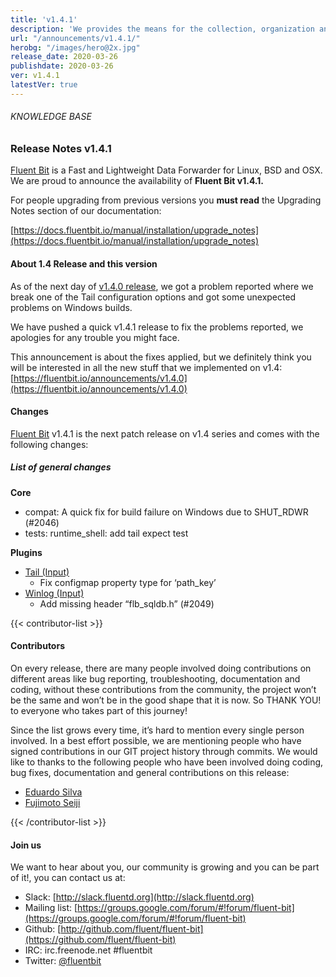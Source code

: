 ```yaml
---
title: 'v1.4.1'
description: 'We provides the means for the collection, organization and computerized retrieval of knowledgeand Lightweight Data Forwarder for Linux, BSD and OSX. We are proud to announce the availability of Fluent Bit v1.4.1.'
url: "/announcements/v1.4.1/"
herobg: "/images/hero@2x.jpg"
release_date: 2020-03-26
publishdate: 2020-03-26
ver: v1.4.1
latestVer: true
---
```


###### KNOWLEDGE BASE

### Release Notes v1.4.1

[Fluent Bit](https://fluentbit.io/) is a Fast and Lightweight Data Forwarder for Linux, BSD and OSX. We are proud to announce the availability of **Fluent Bit v1.4.1.**

For people upgrading from previous versions you **must read** the Upgrading Notes section of our documentation:

[https://docs.fluentbit.io/manual/installation/upgrade_notes](https://docs.fluentbit.io/manual/installation/upgrade_notes)

#### About 1.4 Release and this version

As of the next day of [v1.4.0 release](https://fluentbit.io/announcements/v1.4.0), we got a problem reported where we break one of the Tail configuration options and got some unexpected problems on Windows builds.

We have pushed a quick v1.4.1 release to fix the problems reported, we apologies for any trouble you might face.

This announcement is about the fixes applied, but we definitely think you will be interested in all the new stuff that we implemented on v1.4: [https://fluentbit.io/announcements/v1.4.0](https://fluentbit.io/announcements/v1.4.0)

#### Changes

[Fluent Bit](https://fluentbit.io) v1.4.1 is the next patch release on v1.4 series and comes with the following changes:

##### List of general changes


**Core**

* compat: A quick fix for build failure on Windows due to SHUT_RDWR (#2046)
* tests: runtime_shell: add tail expect test



**Plugins**

* [Tail (Input)](https://docs.fluentbit.io/manual/input/tail/)
  * Fix configmap property type for ‘path_key’
* [Winlog (Input)](https://docs.fluentbit.io/manual/input/winlog/)
  * Add missing header “flb_sqldb.h” (#2049)


{{< contributor-list >}}

#### Contributors

On every release, there are many people involved doing contributions on different areas like bug reporting, troubleshooting, documentation and coding, without these contributions from the community, the project won’t be the same and won’t be in the good shape that it is now. So THANK YOU! to everyone who takes part of this journey!

Since the list grows every time, it’s hard to mention every single person involved. In a best effort possible, we are mentioning people who have signed contributions in our GIT project history through commits. We would like to thanks to the following people who have been involved doing coding, bug fixes, documentation and general contributions on this release:

* [Eduardo Silva](https://github.com/edsiper)
* [Fujimoto Seiji](https://github.com/fujimotos)

{{< /contributor-list >}}

#### Join us

We want to hear about you, our community is growing and you can be part of it!, you can contact us at:

* Slack: [http://slack.fluentd.org](http://slack.fluentd.org)
* Mailing list: [https://groups.google.com/forum/#!forum/fluent-bit](https://groups.google.com/forum/#!forum/fluent-bit)
* Github: [http://github.com/fluent/fluent-bit](https://github.com/fluent/fluent-bit)
* IRC: irc.freenode.net #fluentbit
* Twitter: [@fluentbit](https://twitter.com/fluentbit)